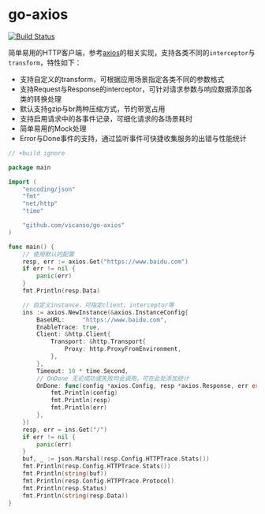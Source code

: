 # go-axios

[![Build Status](https://img.shields.io/travis/vicanso/go-axios.svg?label=linux+build)](https://travis-ci.org/vicanso/go-axios)

简单易用的HTTP客户端，参考[axios](https://github.com/axios/axios)的相关实现，支持各类不同的`interceptor`与`transform`，特性如下：

- 支持自定义的transform，可根据应用场景指定各类不同的参数格式
- 支持Request与Response的interceptor，可针对请求参数与响应数据添加各类的转换处理
- 默认支持gzip与br两种压缩方式，节约带宽占用
- 支持启用请求中的各事件记录，可细化请求的各场景耗时
- 简单易用的Mock处理
- Error与Done事件的支持，通过监听事件可快捷收集服务的出错与性能统计

```go
// +build ignore

package main

import (
	"encoding/json"
	"fmt"
	"net/http"
	"time"

	"github.com/vicanso/go-axios"
)

func main() {
	// 使用默认的配置
	resp, err := axios.Get("https://www.baidu.com")
	if err != nil {
		panic(err)
	}
	fmt.Println(resp.Data)

	// 自定义instance，可指定client、interceptor等
	ins := axios.NewInstance(&axios.InstanceConfig{
		BaseURL:     "https://www.baidu.com",
		EnableTrace: true,
		Client: &http.Client{
			Transport: &http.Transport{
				Proxy: http.ProxyFromEnvironment,
			},
		},
		Timeout: 10 * time.Second,
		// OnDone 无论成功或失败均会调用，可在此处添加统计
		OnDone: func(config *axios.Config, resp *axios.Response, err error) {
			fmt.Println(config)
			fmt.Println(resp)
			fmt.Println(err)
		},
	})
	resp, err = ins.Get("/")
	if err != nil {
		panic(err)
	}
	buf, _ := json.Marshal(resp.Config.HTTPTrace.Stats())
	fmt.Println(resp.Config.HTTPTrace.Stats())
	fmt.Println(string(buf))
	fmt.Println(resp.Config.HTTPTrace.Protocol)
	fmt.Println(resp.Status)
	fmt.Println(string(resp.Data))
}
```
